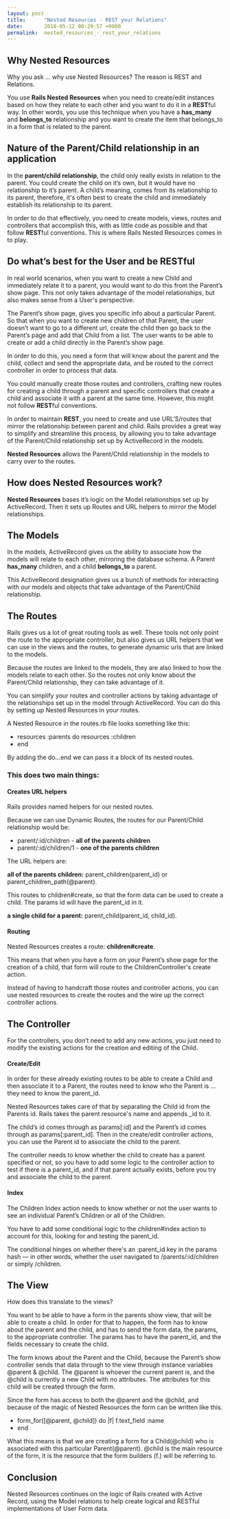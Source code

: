 ```yaml
---
layout: post
title:      "Nested Resources - REST your Relations"
date:       2018-05-12 00:29:57 +0000
permalink:  nested_resources_-_rest_your_relations
---
```




## Why Nested Resources
Why you ask … why use Nested Resources?  The reason is REST and Relations.

You use **Rails Nested Resources** when you need to create/edit instances based on how they relate to each other and you want to do it in a **REST**ful way.  In other words, you use this technique when you have a **has_many** and **belongs_to** relationship and  you want to create the item that belongs_to in a form that is related to the parent.


## Nature of the Parent/Child relationship in an application
In the **parent/child relationship**, the child only really exists in relation to the parent.  You could create the child on it’s own, but it would have no relationship to it’s parent.  A child’s meaning, comes from its relationship to its parent, therefore, it's often best to create the child and immediately establish its relationship to its parent.

In order to do that effectively, you need to create models, views, routes and controllers that accomplish this, with as little code as possible and that follow **REST**ful conventions.  This is where Rails Nested Resources comes in to play.


## Do what’s best for the User and be RESTful
In real world scenarios, when you want to create a new Child and immediately relate it to a parent, you would want to do this from the Parent’s show page.  This not only takes advantage of the model relationships, but also makes sense from a User's perspective.

The Parent’s show page, gives you specific info about a particular Parent.  So that when you want to create new children of that Parent, the user doesn’t want to go to a different url, create the child then go back to the Parent’s page and add that Child from a list.  The user wants to be able to create or add a child directly in the Parent’s show page.

In order to do this, you need a form that will know about the parent and the child, collect and send the appropriate data, and be routed to the correct controller in order to process that data.  

You could manually create those routes and controllers, crafting new routes for creating a child through a parent and specific controllers that create a child and associate it with a parent at the same time.  However, this might not follow **REST**ful conventions. 

In order to maintain **REST**, you need to create and use URL’S/routes that mirror the relationship between parent and child. Rails provides a great way to simplify and streamline this process, by allowing you to take advantage of the Parent/Child relationship set up by ActiveRecord in the models.  

**Nested Resources** allows the Parent/Child relationship in the models to carry over to the routes. 

## How does Nested Resources work?
**Nested Resources** bases it’s logic on the Model relationships set up by ActiveRecord.  Then it sets up Routes and URL helpers to mirror the Model relationships.

## The Models
In the models, ActiveRecord gives us the ability to associate how the models will relate to each other, mirroring the database schema.  A Parent **has_many** children, and a child **belongs_to** a parent. 

This ActiveRecord designation gives us a bunch of methods for interacting with our models and objects that take advantage of the Parent/Child relationship.  

## The Routes
Rails gives us a lot of great routing tools as well.  These tools not only point the route to the appropriate controller, but also gives us URL helpers that we can use in the views and the routes, to generate dynamic urls that are linked to the models.  

Because the routes are linked to the models, they are also linked to how the models relate to each other.  So the routes not only know about the Parent/Child relationship, they can take advantage of it.  

You can simplify your routes and controller actions by taking advantage of the relationships set up in the model through ActiveRecord. You can do this by setting up Nested Resources in your routes.

A Nested Resource in the routes.rb file looks something like this:

* resources :parents do
         resources :children
* end

By adding the do...end we can pass it a block of its nested routes.

### This does two main things:
#### Creates URL helpers
Rails provides named helpers for our nested routes.  

Because we can use Dynamic Routes, the routes for our Parent/Child relationship would be:

* parent/:id/children  - **all of the parents children**
* parent/:id/children/1 - **one of the parents children**
 
The URL helpers are:

**all of the parents children:** parent_children(parent_id) or parent_children_path(@parent). 

This routes to children#create, so that the form data can be used to create a child.  The params id will have the parent_id in it.

**a single child for a parent:**
parent_child(parent_id, child_id).

#### Routing
Nested Resources creates a route: **children#create**.

This means that when you have a form on your Parent’s show page for the creation of a child, that form will route to the ChildrenController's  create action.

Instead of having to handcraft those routes and controller actions, you can use nested resources to create the routes and the wire up the correct controller actions.

## The Controller

For the controllers, you don’t need to add any new actions, you just need to modify the existing actions for the creation and editing of the Child.

#### Create/Edit
In order for these already existing routes to be able to create a Child and then associate it to a Parent, the routes need to know who the Parent is … they need to know the parent_id.  

Nested Resources takes care of that by separating the Child id from the Parents id.  Rails takes the parent resource's name and appends _id to it.  

The child’s id comes through as params[:id] and the Parent’s id comes through as params[:parent_id]. Then in the create/edit controller actions, you can use the Parent id to associate the child to the parent.

The controller needs to know whether the child to create has a parent specified or not, so you have to add some logic to the controller action to test if there is a parent_id, and if that parent actually exists, before you try and associate the child to the parent.

#### Index

The Children Index action needs to know whether or not the user wants to see an individual Parent’s Children or all of the Children.  

You have to add some conditional logic to the children#index action to account for this, looking for and testing the parent_id. 

The conditional hinges on whether there's an :parent_id key in the params hash — in other words, whether the user navigated to /parents/:id/children or simply /children.   

## The View

How does this translate to the views?  

You want to be able to have a form in the parents show view, that will be able to create a child.  In order for that to happen, the form has to know about the parent and the child, and has to send the form data, the params, to the appropriate controller.  The params has to have the parent_id, and the fields necessary to create the child.

The form knows about the Parent and the Child, because the Parent’s show controller sends that data through to the view through instance variables @parent & @child.  The @parent is whoever the current parent is, and the @child is currently a new Child with no attributes.  The attributes for this child will be created through the form.

Since the form has access to both the @parent and the @child, and because of the magic of Nested Resources the form can be written like this.

* form_for([@parent, @child]) do |f|
    	f.text_field :name
* end

What this means is that we are creating a form for a Child(@child) who is associated with this particular Parent(@parent).  @child is the main resource of the form, it is the resource that the form builders (f.) will be referring to. 

## Conclusion
Nested Resources continues on the logic of Rails created with Active Record, using the Model relations to help create logical and RESTful implementations of User Form data.










